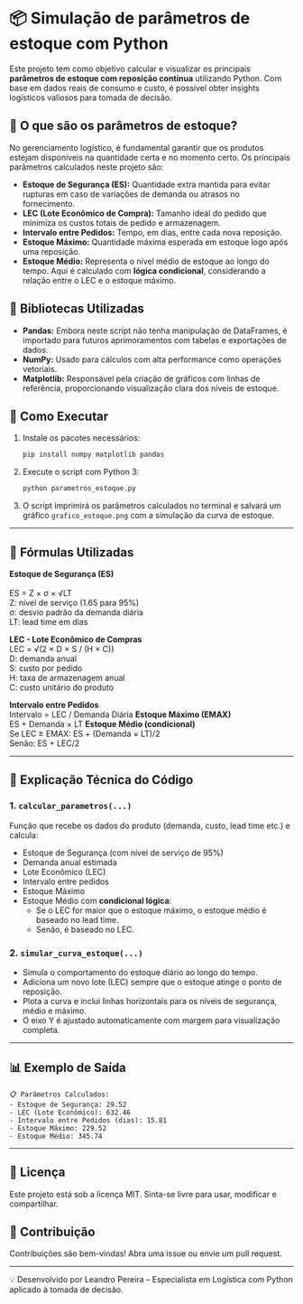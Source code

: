 
# 📦 Simulação de parâmetros de estoque com Python

Este projeto tem como objetivo calcular e visualizar os principais **parâmetros de estoque com reposição contínua** utilizando Python. Com base em dados reais de consumo e custo, é possível obter insights logísticos valiosos para tomada de decisão.

## 🧠 O que são os parâmetros de estoque?

No gerenciamento logístico, é fundamental garantir que os produtos estejam disponíveis na quantidade certa e no momento certo. Os principais parâmetros calculados neste projeto são:

- **Estoque de Segurança (ES):** Quantidade extra mantida para evitar rupturas em caso de variações de demanda ou atrasos no fornecimento.
- **LEC (Lote Econômico de Compra):** Tamanho ideal do pedido que minimiza os custos totais de pedido e armazenagem.
- **Intervalo entre Pedidos:** Tempo, em dias, entre cada nova reposição.
- **Estoque Máximo:** Quantidade máxima esperada em estoque logo após uma reposição.
- **Estoque Médio:** Representa o nível médio de estoque ao longo do tempo. Aqui é calculado com **lógica condicional**, considerando a relação entre o LEC e o estoque máximo.

## 🧰 Bibliotecas Utilizadas

- **Pandas:** Embora neste script não tenha manipulação de DataFrames, é importado para futuros aprimoramentos com tabelas e exportações de dados.
- **NumPy:** Usado para cálculos com alta performance como operações vetoriais.
- **Matplotlib:** Responsável pela criação de gráficos com linhas de referência, proporcionando visualização clara dos níveis de estoque.

## 🚀 Como Executar

1. Instale os pacotes necessários:
   ```bash
   pip install numpy matplotlib pandas
   ```

2. Execute o script com Python 3:
   ```bash
   python parametros_estoque.py
   ```

3. O script imprimirá os parâmetros calculados no terminal e salvará um gráfico `grafico_estoque.png` com a simulação da curva de estoque.

---

## 📐 Fórmulas Utilizadas

**Estoque de Segurança (ES)**  
<br>ES = Z × σ × √LT 
<br>Z: nível de serviço (1.65 para 95%)
<br>σ: desvio padrão da demanda diária
<br>LT: lead time em dias 

**LEC - Lote Econômico de Compras** 
<br>LEC = √(2 × D × S / (H × C)) 
<br>D: demanda anual
<br>S: custo por pedido
<br>H: taxa de armazenagem anual
<br>C: custo unitário do produto 

**Intervalo entre Pedidos** 
<br>Intervalo = LEC / Demanda Diária
**Estoque Máximo (EMAX)** 
<br>ES + Demanda × LT 
**Estoque Médio (condicional)** 
<br>Se LEC ≥ EMAX: ES + (Demanda × LT)/2
<br>Senão: ES + LEC/2 

---

## 🧾 Explicação Técnica do Código

### 1. `calcular_parametros(...)`
Função que recebe os dados do produto (demanda, custo, lead time etc.) e calcula:

- Estoque de Segurança (com nível de serviço de 95%)
- Demanda anual estimada
- Lote Econômico (LEC)
- Intervalo entre pedidos
- Estoque Máximo
- Estoque Médio com **condicional lógica**:
  - Se o LEC for maior que o estoque máximo, o estoque médio é baseado no lead time.
  - Senão, é baseado no LEC.

### 2. `simular_curva_estoque(...)`
- Simula o comportamento do estoque diário ao longo do tempo.
- Adiciona um novo lote (LEC) sempre que o estoque atinge o ponto de reposição.
- Plota a curva e inclui linhas horizontais para os níveis de segurança, médio e máximo.
- O eixo Y é ajustado automaticamente com margem para visualização completa.

---

## 📊 Exemplo de Saída

```
📋 Parâmetros Calculados:
- Estoque de Segurança: 29.52
- LEC (Lote Econômico): 632.46
- Intervalo entre Pedidos (dias): 15.81
- Estoque Máximo: 229.52
- Estoque Médio: 345.74
```

---

## 📄 Licença

Este projeto está sob a licença MIT. Sinta-se livre para usar, modificar e compartilhar.

## 🤝 Contribuição

Contribuições são bem-vindas! Abra uma issue ou envie um pull request.

---

💡 Desenvolvido por Leandro Pereira – Especialista em Logística com Python aplicado à tomada de decisão.
